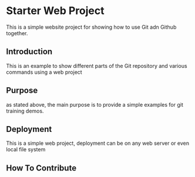 # Starter Web Project

This is a simple website project for showing how to use Git adn Github together.

## Introduction

This is an example to show different parts of the Git repository and various commands using a web project

## Purpose

as stated above, the main purpose is to provide a simple examples for git training demos.

## Deployment

This is a simple web project, deployment can be on any web server or even local file system

## How To Contribute
